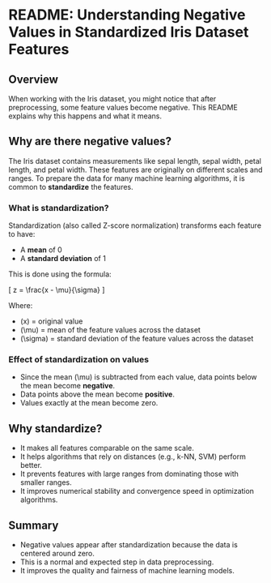 # README: Understanding Negative Values in Standardized Iris Dataset Features

## Overview

When working with the Iris dataset, you might notice that after preprocessing, some feature values become negative. This README explains why this happens and what it means.

## Why are there negative values?

The Iris dataset contains measurements like sepal length, sepal width, petal length, and petal width. These features are originally on different scales and ranges. To prepare the data for many machine learning algorithms, it is common to **standardize** the features.

### What is standardization?

Standardization (also called Z-score normalization) transforms each feature to have:
- A **mean** of 0
- A **standard deviation** of 1

This is done using the formula:

\[
z = \frac{x - \mu}{\sigma}
\]

Where:
- \(x\) = original value
- \(\mu\) = mean of the feature values across the dataset
- \(\sigma\) = standard deviation of the feature values across the dataset

### Effect of standardization on values

- Since the mean \(\mu\) is subtracted from each value, data points below the mean become **negative**.
- Data points above the mean become **positive**.
- Values exactly at the mean become zero.

## Why standardize?

- It makes all features comparable on the same scale.
- It helps algorithms that rely on distances (e.g., k-NN, SVM) perform better.
- It prevents features with large ranges from dominating those with smaller ranges.
- It improves numerical stability and convergence speed in optimization algorithms.

## Summary

- Negative values appear after standardization because the data is centered around zero.
- This is a normal and expected step in data preprocessing.
- It improves the quality and fairness of machine learning models.

